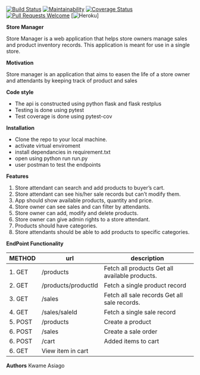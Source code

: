 [![Build Status](https://travis-ci.org/SelaDanti/store-manager-api-v3.svg?branch=develop)](https://travis-ci.org/SelaDanti/store-manager-api-v3)
[![Maintainability](https://api.codeclimate.com/v1/badges/3df9b3477983350ee566/maintainability)](https://codeclimate.com/github/SelaDanti/store-manager-api-v3/maintainability) 
[![Coverage Status](https://coveralls.io/repos/github/SelaDanti/store-manager-api-v3/badge.svg?branch=develop)](https://coveralls.io/github/SelaDanti/store-manager-api-v3?branch=develop)
[![Pull Requests Welcome](https://img.shields.io/badge/PRs-welcome-brightgreen.svg?style=flat)](https://github.com/SelaDanti/store-manager-api-v3/pulls)
[![Heroku](https://heroku.com)]


**Store Manager**

Store Manager is a web application that helps store owners manage sales and product inventory 
records. This application is meant for use in a single store. 

**Motivation**

Store manager is an application that aims to easen the life of a store owner and attendants by keeping track of product and sales

**Code style**

- The api is constructed using python flask and flask restplus
- Testing is done using pytest
- Test coverage is done using pytest-cov

**Installation**

- Clone the repo to your local machine.
- activate virtual enviroment
- install dependancies in requirement.txt
- open using python run run.py
- user postman to test the endpoints

**Features**

1. Store attendant can search and add products to buyer’s cart. 
2. Store attendant can see his/her sale records but can’t modify them. 
3. App should show available products, quantity and price. 
4. Store owner can see sales and can filter by attendants. 
5. Store owner can add, modify and delete products.
6. Store owner can give admin rights to a store attendant. 
7. Products should have categories. 
8. Store attendants should be able to add products to specific categories. 

**EndPoint Functionality**


|METHOD  |url       		 |	description                                     | 
|--------|-------------------|-------------------------------------------------|
|1. GET  |/products  		 |	Fetch all products  Get all available products.| 
|2. GET  |/products/productId|  Fetch a single product record                  |
|3. GET  |/sales  			 |	Fetch all sale records  Get all sale records.  |
|4. GET  |/sales/saleId  	 |	Fetch a single sale record                     |
|5. POST |/products  		 |	Create a product                               |
|6. POST |/sales  			 |  Create a sale order                            |
|6. POST |/cart  			 |  Added items to cart                            |
|6. GET  |  View item in cart                              |

**Authors**
Kwame Asiago
